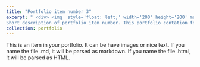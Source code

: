 ```yaml
---
title: "Portfolio item number 3"
excerpt: " <div> <img  style='float: left;' width='200' height='200' margin= 'auto' src='/images/500x300.png'> 
Short description of portfolio item number. This portfolio contation foloowing information. This portfolio contation foloowing information. This portfolio contation foloowing information. This portfolio contation foloowing information.</div>"
collection: portfolio
---
```


This is an item in your portfolio. It can be have images or nice text. If you name the file .md, it will be parsed as markdown. If you name the file .html, it will be parsed as HTML. 
<!-- <img style="float: left;" src='/images/500x300.png'> -->

<!-- Continue markdown text... -->